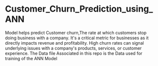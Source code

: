 # Customer_Churn_Prediction_using_ANN
Model helps predict Customer churn,The rate at which customers stop doing business with a company. It's a critical metric for businesses as it directly impacts revenue and profitability. High churn rates can signal underlying issues with a company's products, services, or customer experience.
The Data file Associated in this repo is the Data used for training of the ANN Model
